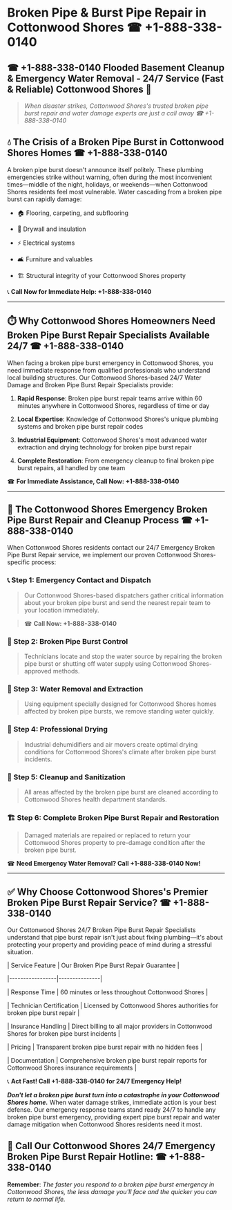 # Broken Pipe & Burst Pipe Repair in Cottonwood Shores ☎ +1-888-338-0140  
## ☎ +1-888-338-0140 Flooded Basement Cleanup & Emergency Water Removal - 24/7 Service (Fast & Reliable) Cottonwood Shores 🚨  

> *When disaster strikes, Cottonwood Shores's trusted broken pipe burst repair and water damage experts are just a call away ☎ +1-888-338-0140*  

## 💧 The Crisis of a Broken Pipe Burst in Cottonwood Shores Homes ☎ +1-888-338-0140  

A broken pipe burst doesn't announce itself politely. These plumbing emergencies strike without warning, often during the most inconvenient times—middle of the night, holidays, or weekends—when Cottonwood Shores residents feel most vulnerable. Water cascading from a broken pipe burst can rapidly damage:  

* 🏠 Flooring, carpeting, and subflooring  
* 🧱 Drywall and insulation  
* ⚡ Electrical systems  
* 🛋️ Furniture and valuables  
* 🏗️ Structural integrity of your Cottonwood Shores property  

📞 **Call Now for Immediate Help: +1-888-338-0140**  

---  

## ⏱️ Why Cottonwood Shores Homeowners Need Broken Pipe Burst Repair Specialists Available 24/7 ☎ +1-888-338-0140  

When facing a broken pipe burst emergency in Cottonwood Shores, you need immediate response from qualified professionals who understand local building structures. Our Cottonwood Shores-based 24/7 Water Damage and Broken Pipe Burst Repair Specialists provide:  

1. **Rapid Response**: Broken pipe burst repair teams arrive within 60 minutes anywhere in Cottonwood Shores, regardless of time or day  
2. **Local Expertise**: Knowledge of Cottonwood Shores's unique plumbing systems and broken pipe burst repair codes  
3. **Industrial Equipment**: Cottonwood Shores's most advanced water extraction and drying technology for broken pipe burst repair  
4. **Complete Restoration**: From emergency cleanup to final broken pipe burst repairs, all handled by one team  

☎ **For Immediate Assistance, Call Now: +1-888-338-0140**  

---  

## 🔧 The Cottonwood Shores Emergency Broken Pipe Burst Repair and Cleanup Process ☎ +1-888-338-0140  

When Cottonwood Shores residents contact our 24/7 Emergency Broken Pipe Burst Repair service, we implement our proven Cottonwood Shores-specific process:  

### 📞 Step 1: Emergency Contact and Dispatch  
> Our Cottonwood Shores-based dispatchers gather critical information about your broken pipe burst and send the nearest repair team to your location immediately.  
> ☎ **Call Now: +1-888-338-0140**  

### 🚿 Step 2: Broken Pipe Burst Control  
> Technicians locate and stop the water source by repairing the broken pipe burst or shutting off water supply using Cottonwood Shores-approved methods.  

### 🌊 Step 3: Water Removal and Extraction  
> Using equipment specially designed for Cottonwood Shores homes affected by broken pipe bursts, we remove standing water quickly.  

### 💨 Step 4: Professional Drying  
> Industrial dehumidifiers and air movers create optimal drying conditions for Cottonwood Shores's climate after broken pipe burst incidents.  

### 🧼 Step 5: Cleanup and Sanitization  
> All areas affected by the broken pipe burst are cleaned according to Cottonwood Shores health department standards.  

### 🏗️ Step 6: Complete Broken Pipe Burst Repair and Restoration  
> Damaged materials are repaired or replaced to return your Cottonwood Shores property to pre-damage condition after the broken pipe burst.  

☎ **Need Emergency Water Removal? Call +1-888-338-0140 Now!**  

---  

## ✅ Why Choose Cottonwood Shores's Premier Broken Pipe Burst Repair Service? ☎ +1-888-338-0140  

Our Cottonwood Shores 24/7 Broken Pipe Burst Repair Specialists understand that pipe burst repair isn't just about fixing plumbing—it's about protecting your property and providing peace of mind during a stressful situation.  

| Service Feature | Our Broken Pipe Burst Repair Guarantee |  
|-----------------|---------------|  
| Response Time | 60 minutes or less throughout Cottonwood Shores |  
| Technician Certification | Licensed by Cottonwood Shores authorities for broken pipe burst repair |  
| Insurance Handling | Direct billing to all major providers in Cottonwood Shores for broken pipe burst incidents |  
| Pricing | Transparent broken pipe burst repair with no hidden fees |  
| Documentation | Comprehensive broken pipe burst repair reports for Cottonwood Shores insurance requirements |  

📞 **Act Fast! Call +1-888-338-0140 for 24/7 Emergency Help!**  

***Don't let a broken pipe burst turn into a catastrophe in your Cottonwood Shores home.*** When water damage strikes, immediate action is your best defense. Our emergency response teams stand ready 24/7 to handle any broken pipe burst emergency, providing expert pipe burst repair and water damage mitigation when Cottonwood Shores residents need it most.  

## 📱 Call Our Cottonwood Shores 24/7 Emergency Broken Pipe Burst Repair Hotline: ☎ +1-888-338-0140  

**Remember**: *The faster you respond to a broken pipe burst emergency in Cottonwood Shores, the less damage you'll face and the quicker you can return to normal life.*